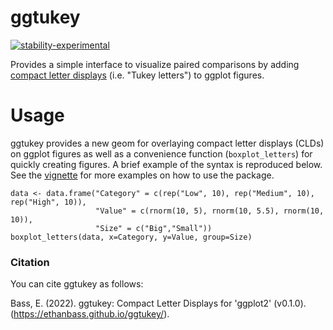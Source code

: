 # ggtukey
<!-- badges: start -->
  [![stability-experimental](https://img.shields.io/badge/stability-experimental-orange.svg)](https://github.com/emersion/stability-badges#experimental)
<!-- badges: end -->

Provides a simple interface to visualize paired comparisons by adding [compact letter displays](https://en.wikipedia.org/wiki/Compact_letter_display) (i.e. "Tukey letters") to ggplot figures.

# Usage

ggtukey provides a new geom for overlaying compact letter displays (CLDs) on ggplot figures as well as a convenience function (`boxplot_letters`) for quickly creating figures. A brief example of the syntax is reproduced below. See the [vignette](https://ethanbass.github.io/ggtukey/articles/ggtukey.html) for more examples on how to use the package. 

```
data <- data.frame("Category" = c(rep("Low", 10), rep("Medium", 10), rep("High", 10)),
                   "Value" = c(rnorm(10, 5), rnorm(10, 5.5), rnorm(10, 10)),
                   "Size" = c("Big","Small"))
boxplot_letters(data, x=Category, y=Value, group=Size)
```

### Citation

You can cite ggtukey as follows:

Bass, E. (2022). ggtukey: Compact Letter Displays for 'ggplot2' (v0.1.0). (https://ethanbass.github.io/ggtukey/). 
